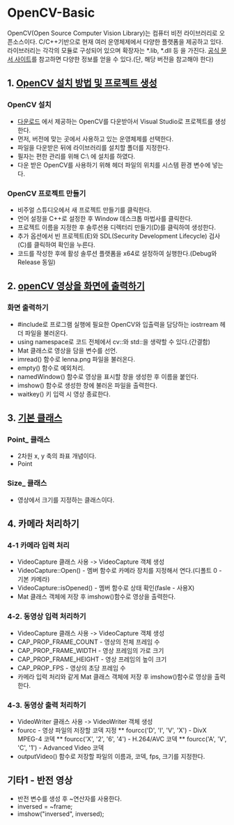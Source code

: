 # OpenCV-Basic

OpenCV(Open Source Computer Vision Library)는 컴퓨터 비전 라이브러리로 오픈소스이다. 
C/C++기반으로 현재 여러 운영체제에서 다양한 플랫폼을 제공하고 있다.
라이브러리는 각각의 모듈로 구성되어 있으며 확장자는 \*.lib, \*.dll 등 을 가진다.
[공식 문서 사이트](https://docs.opencv.org/)를 참고하면 다양한 정보를 얻을 수 있다.(단, 해당 버전을 참고해야 한다)


## 1. [OpenCV 설치 방법 및 프로젝트 생성](https://codeomni.tistory.com/764)
### OpenCV 설치
* [다운로드](https://opencv.org/releases/) 에서 제공하는 OpenCV를 다운받아서 Visual Studio로 프로젝트를 생성한다.
* 먼저, 버전에 맞는 곳에서 사용하고 있는 운영체제를 선택한다.
* 파일을 다운받은 뒤에 라이브러리를 설치할 폴더를 지정한다.
* 필자는 편한 관리를 위해 C:\ 에 설치를 하였다.
* 다운 받은 OpenCV를 사용하기 위해 헤더 파일의 위치를 시스템 환경 변수에 넣는다.
### OpenCV 프로젝트 만들기
* 비주얼 스튜디오에서 새 프로젝트 만들기를 클릭한다.
* 언어 설정을 C++로 설정한 후 Window 데스크톱 마법사를 클릭한다.
* 프로젝트 이름을 지정한 후 솔루션용 디렉터리 만들기(D)를 클릭하여 생성한다.
* 추가 옵션에서 빈 프로젝트(E)와 SDL(Security Development Lifecycle) 검사(C)를 클릭하여 확인을 누른다.
* 코드를 작성한 후에 활성 솔루션 플랫폼을 x64로 설정하여 실행한다.(Debug와 Release 동일)

## 2. [openCV 영상을 화면에 출력하기](https://codeomni.tistory.com/798)
### 화면 출력하기
* #include로 프로그램 실행에 필요한 OpenCV와 입출력을 담당하는 iostrream 헤더 파일을 불러온다.
* using namespace로 코드 전체에서 cv::와 std::을 생략할 수 있다.(간결함)
* Mat 클래스로 영상을 담을 변수를 선언.
* imread() 함수로 lenna.png 파일을 불러온다.
* empty() 함수로 예외처리.
* namedWindow() 함수로 영상을 표시할 창을 생성한 후 이름을 붙인다.
* imshow() 함수로 생성한 창에 불러온 파일을 출력한다.
* waitkey() 키 입력 시 영상 종료한다.

## 3. [기본 클래스]()
### Point_ 클래스
* 2차원 x, y 축의 좌표 개념이다.
* Point 

### Size_ 클래스
* 영상에서 크기를 지정하는 클래스이다.

## 4. 카메라 처리하기
### 4-1 카메라 입력 처리
* VideoCapture 클래스 사용 -> VideoCapture 객체 생성
* VideoCapture::Open() - 멤버 함수로 카메라 장치를 지정해서 연다.(디폴트 0 - 기본 카메라)
* VideoCapture::isOpened() - 멤버 함수로 상태 확인(fasle - 사용X)
* Mat 클래스 객체에 저장 후 imshow()함수로 영상을 출력한다.

### 4-2. 동영상 입력 처리하기
* VideoCapture 클래스 사용 -> VideoCapture 객체 생성
* CAP_PROP_FRAME_COUNT - 영상의 전체 프레임 수
* CAP_PROP_FRAME_WIDTH - 영상 프레임의 가로 크기
* CAP_PROP_FRAME_HEIGHT - 영상 프레임의 높이 크기
* CAP_PROP_FPS - 영상의 초당 프레임 수
* 카메라 입력 처리와 같게 Mat 클래스 객체에 저장 후 imshow()함수로 영상을 출력한다.

### 4-3. 동영상 출력 처리하기
* VideoWriter 클래스 사용 -> VideoWriter 객체 생성
* fourcc - 영상 파일의 저장할 코덱 지정
** fourcc('D', 'I', 'V', 'X') - DivX MPEG-4 코덱
** fourcc('X', '2', '6', '4') - H.264/AVC 코덱
** fourcc('A', 'V', 'C', '1') - Advanced Video 코덱
* outputVideo() 함수로 저장할 파일의 이름과, 코덱, fps, 크기를 지정한다.

## 기타1 - 반전 영상
* 반전 변수를 생성 후 ~연산자를 사용한다.
* inversed = ~frame;
* imshow("inversed", inversed);


